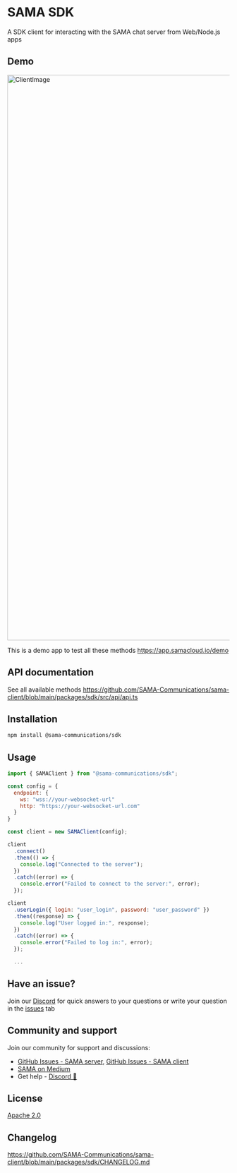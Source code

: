 # SAMA SDK

A SDK client for interacting with the SAMA chat server from Web/Node.js apps

## Demo

<img width="1282" alt="ClientImage" src="https://github.com/SAMA-Communications/sama-client/assets/98953475/fe8dfd1c-462d-46d2-aa24-5792b36e23f2">

This is a demo app to test all these methods https://app.samacloud.io/demo

## API documentation

See all available methods https://github.com/SAMA-Communications/sama-client/blob/main/packages/sdk/src/api/api.ts

## Installation

```sh
npm install @sama-communications/sdk
```

## Usage

```js
import { SAMAClient } from "@sama-communications/sdk";

const config = {
  endpoint: {
    ws: "wss://your-websocket-url"
    http: "https://your-websocket-url.com"
  }
}

const client = new SAMAClient(config);

client
  .connect()
  .then(() => {
    console.log("Connected to the server");
  })
  .catch((error) => {
    console.error("Failed to connect to the server:", error);
  });

client
  .userLogin({ login: "user_login", password: "user_password" })
  .then((response) => {
    console.log("User logged in:", response);
  })
  .catch((error) => {
    console.error("Failed to log in:", error);
  });

  ...
```

## Have an issue?

Join our [Discord](https://discord.gg/ye68KMgA2f) for quick answers to your questions or write your question in the [issues](https://github.com/SAMA-Communications/sama-client/issues) tab

## Community and support

Join our community for support and discussions:

- [GitHub Issues - SAMA server](https://github.com/SAMA-Communications/sama-server/issues), [GitHub Issues - SAMA client](https://github.com/SAMA-Communications/sama-client/issues)
- [SAMA on Medium](https://medium.com/sama-communications)
- Get help - [Discord 💬](https://discord.gg/ye68KMgA2f)

## License

[Apache 2.0](LICENSE)

## Changelog

https://github.com/SAMA-Communications/sama-client/blob/main/packages/sdk/CHANGELOG.md
